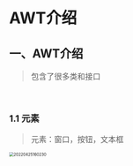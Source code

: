 # AWT介绍

## 一、AWT介绍

> 包含了很多类和接口   

​	

### 1.1 元素

> 元素：窗口，按钮，文本框

<img src="https://xleixz.oss-cn-nanjing.aliyuncs.com/typora-img/20220425160230.jpeg" alt="20220425160230" style="zoom:50%;" />

